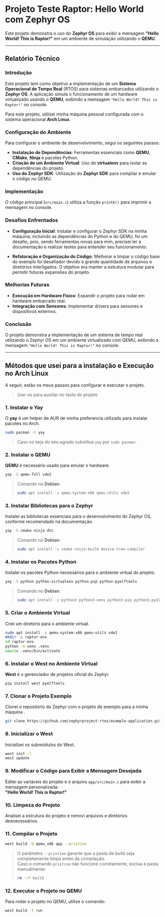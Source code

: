 # Projeto Teste Raptor: Hello World com Zephyr OS

Este projeto demonstra o uso do **Zephyr OS** para exibir a mensagem **"Hello World! This is Raptor!"** em um ambiente de simulação utilizando o **QEMU**.

---

## Relatório Técnico

### Introdução
Este projeto tem como objetivo a implementação de um **Sistema Operacional de Tempo Real** (RTOS) para sistemas embarcados utilizando o **Zephyr OS**. A aplicação simula o funcionamento de um hardware virtualizado usando o **QEMU**, exibindo a mensagem `"Hello World! This is Raptor!"` no console.  

Para este projeto, utilizei minha máquina pessoal configurada com o sistema operacional **Arch Linux**.

### Configuração do Ambiente
Para configurar o ambiente de desenvolvimento, segui os seguintes passos:

- **Instalação de Dependências**: Ferramentas essenciais como **QEMU**, **CMake**, **Ninja** e pacotes Python.
- **Criação de um Ambiente Virtual**: Uso do **virtualenv** para isolar as dependências do projeto.
- **Uso do Zephyr SDK**: Utilização do **Zephyr SDK** para compilar e emular o código no QEMU.

### Implementação
O código principal (`src/main.c`) utiliza a função `printk()` para imprimir a mensagem no console.

### Desafios Enfrentados
- **Configuração Inicial**: Instalar e configurar o Zephyr SDK na minha máquina, incluindo as dependências do Python e do QEMU, foi um desafio, pois, sendo ferramentas novas para mim, precisei ler a documentação e realizar testes para entender seu funcionamento.
  
- **Refatoração e Organização do Código**: Melhorar e limpar o código base do exemplo foi desafiador devido à grande quantidade de arquivos e diretórios interligados. O objetivo era manter a estrutura modular para permitir futuras expansões do projeto.

### Melhorias Futuras
- **Execução em Hardware Físico**: Expandir o projeto para rodar em hardware embarcado real.
- **Integração com Sensores**: Implementar drivers para sensores e dispositivos externos.

### Conclusão
O projeto demonstra a implementação de um sistema de tempo real utilizando o Zephyr OS em um ambiente virtualizado com QEMU, exibindo a mensagem `"Hello World! This is Raptor!"` no console.

---

## Métodos que usei para a instalação e Execução no Arch Linux 

A seguir, estão os meus passos para configurar e executar o projeto.
> Use-os para auxiliar no teste do projeto

### 1. Instalar o Yay
O **yay** é um helper de AUR de minha preferencia utilizado para instalar pacotes no Arch.

```bash
sudo pacman -S yay
```
> Caso no seja do seu agrado substitua `yay` por `sudo pacman`: 


### 2. Instalar o QEMU
**QEMU** é necessário usado para emular o hardware.

```bash
yay -S qemu-full vde2
```
> Comando no **Debian**: 
> ```bash
> sudo apt install -y qemu-system-x86 qemu-utils vde2
> ```

### 3. Instalar Bibliotecas para o Zephyr
Instalei as bibliotecas essenciais para o desenvolvimento do Zephyr OS, conforme recomendado na documentação.

```bash
yay -S cmake ninja dtc
```
> Comando no **Debian**: 
> ```bash
> sudo apt install -y cmake ninja-build device-tree-compiler
> ```

### 4. Instalar os Pacotes Python
Instalei os pacotes Python necessários para o ambiente virtual do projeto.

```bash
yay -S python python-virtualenv python-pip python-pyelftools
```
> Comando no **Debian**: 
> ```bash
> sudo apt install -y python3 python3-venv python3-pip python3-pyelftools
> ```


### 5. Criar o Ambiente Virtual
Criei um diretório para o ambiente virtual.

```bash
sudo apt install -y qemu-system-x86 qemu-utils vde2
mkdir -p raptor-env
cd raptor-env
python -m venv .venv
source .venv/bin/activate
```

### 6. Instalar o West no Ambiente Virtual
**West** é o gerenciador de projetos oficial do Zephyr.

```bash
pip install west pyelftools
```

### 7. Clonar o Projeto Exemplo
Clonei o repositório do Zephyr com o projeto de exemplo para a minha máquina .

```bash
git clone https://github.com/zephyrproject-rtos/example-application.git
```

### 8. Inicializar o West
Inicializei os submódulos do West.

```bash
west init -l
west update
```

### 9. Modificar o Código para Exibir a Mensagem Desejada
Editei as variáveis do projeto e o arquivo `app/src/main.c` para exibir a mensagem personalizada:  
**"Hello World! This is Raptor!"**

### 10. Limpeza do Projeto
Analisei a estrutura do projeto e removi arquivos e diretórios desnecessários.

### 11. Compilar o Projeto

```bash
west build -b qemu_x86 app --pristine
```
> O parâmetro `--pristine` garante que a pasta de build seja completamente limpa antes da compilação.  
> Caso o comando `pristine` não funcione corretamente, exclua a pasta manualmente:
> ```bash
> rm -rf build
> ```

### 12. Executar o Projeto no QEMU
Para rodar o projeto no QEMU, utilize o comando:

```bash
west build -t run
```

